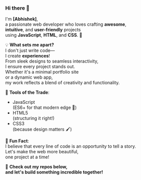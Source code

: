 ### Hi there 👋  
I'm **[Abhishek]**,  
a passionate web developer who loves crafting **awesome**,  
**intuitive**, and **user-friendly** projects  
using **JavaScript**, **HTML**, and **CSS**. 🚀  

💡 **What sets me apart?**  
I don't just write code—  
I create **experiences**!  
From sleek designs to seamless interactivity,  
I ensure every project stands out.  
Whether it's a minimal portfolio site  
or a dynamic web app,  
my work reflects a blend of creativity and functionality.  

🔨 **Tools of the Trade**:  
- JavaScript  
  (ES6+ for that modern edge 🌟)  
- HTML5  
  (structuring it right!)  
- CSS3  
  (because design matters 🖌️)  

🌟 **Fun Fact**:  
I believe that every line of code is an opportunity to tell a story.  
Let's make the web more beautiful,  
one project at a time!  

📌 **Check out my repos below,  
and let's build something incredible together!**  
